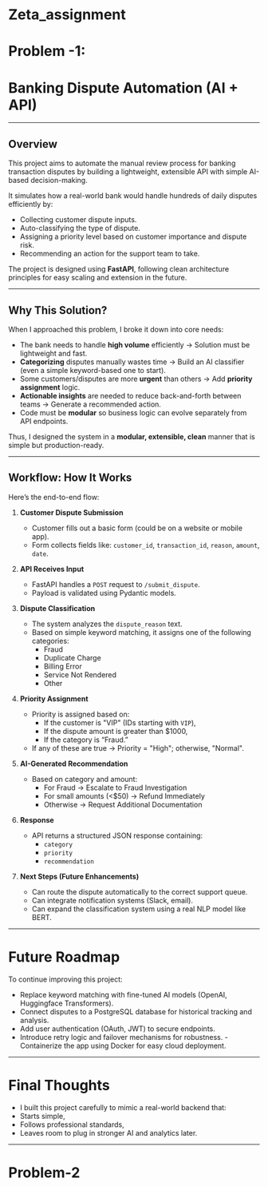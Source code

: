 # Zeta_assignment
# Problem -1:
# Banking Dispute Automation (AI + API)

---

## Overview

This project aims to automate the manual review process for banking transaction disputes by building a lightweight, extensible API with simple AI-based decision-making. 

It simulates how a real-world bank would handle hundreds of daily disputes efficiently by:
- Collecting customer dispute inputs.
- Auto-classifying the type of dispute.
- Assigning a priority level based on customer importance and dispute risk.
- Recommending an action for the support team to take.

The project is designed using **FastAPI**, following clean architecture principles for easy scaling and extension in the future.

---

## Why This Solution?

When I approached this problem, I broke it down into core needs:
- The bank needs to handle **high volume** efficiently → Solution must be lightweight and fast.
- **Categorizing** disputes manually wastes time → Build an AI classifier (even a simple keyword-based one to start).
- Some customers/disputes are more **urgent** than others → Add **priority assignment** logic.
- **Actionable insights** are needed to reduce back-and-forth between teams → Generate a recommended action.
- Code must be **modular** so business logic can evolve separately from API endpoints.

Thus, I designed the system in a **modular, extensible, clean** manner that is simple but production-ready.

---

## Workflow: How It Works

Here’s the end-to-end flow:

1. **Customer Dispute Submission**
   - Customer fills out a basic form (could be on a website or mobile app).
   - Form collects fields like: `customer_id`, `transaction_id`, `reason`, `amount`, `date`.

2. **API Receives Input**
   - FastAPI handles a `POST` request to `/submit_dispute`.
   - Payload is validated using Pydantic models.

3. **Dispute Classification**
   - The system analyzes the `dispute_reason` text.
   - Based on simple keyword matching, it assigns one of the following categories:
     - Fraud
     - Duplicate Charge
     - Billing Error
     - Service Not Rendered
     - Other

4. **Priority Assignment**
   - Priority is assigned based on:
     - If the customer is "VIP" (IDs starting with `VIP`),
     - If the dispute amount is greater than $1000,
     - If the category is “Fraud.”
   - If any of these are true → Priority = "High"; otherwise, "Normal".

5. **AI-Generated Recommendation**
   - Based on category and amount:
     - For Fraud → Escalate to Fraud Investigation
     - For small amounts (<$50) → Refund Immediately
     - Otherwise → Request Additional Documentation

6. **Response**
   - API returns a structured JSON response containing:
     - `category`
     - `priority`
     - `recommendation`

7. **Next Steps (Future Enhancements)**
   - Can route the dispute automatically to the correct support queue.
   - Can integrate notification systems (Slack, email).
   - Can expand the classification system using a real NLP model like BERT.

---

# Future Roadmap
To continue improving this project:
- Replace keyword matching with fine-tuned AI models (OpenAI, Huggingface Transformers).
- Connect disputes to a PostgreSQL database for historical tracking and analysis.
- Add user authentication (OAuth, JWT) to secure endpoints.
- Introduce retry logic and failover mechanisms for robustness.
-Containerize the app using Docker for easy cloud deployment.
---
# Final Thoughts
- I built this project carefully to mimic a real-world backend that:
- Starts simple,
- Follows professional standards,
- Leaves room to plug in stronger AI and analytics later.

---
# Problem-2
